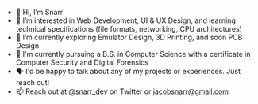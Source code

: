 - 👋 Hi, I’m Snarr
- 👀 I’m interested in Web Development, UI & UX Design, and learning technical specifications (file formats, networking, CPU architectures)
- 🌱 I’m currently exploring Emulator Design, 3D Printing, and soon PCB Design
- 🏫 I'm currently pursuing a B.S. in Computer Science with a certificate in Computer Security and Digital Forensics
- 🗣️ I'd be happy to talk about any of my projects or experiences. Just reach out!
- 📫 Reach out at [@snarr_dev](https://www.twitter.com/snarr_dev) on Twitter or [jacobsnarr@gmail.com](mailto:jacobsnarr@gmail.com) 
